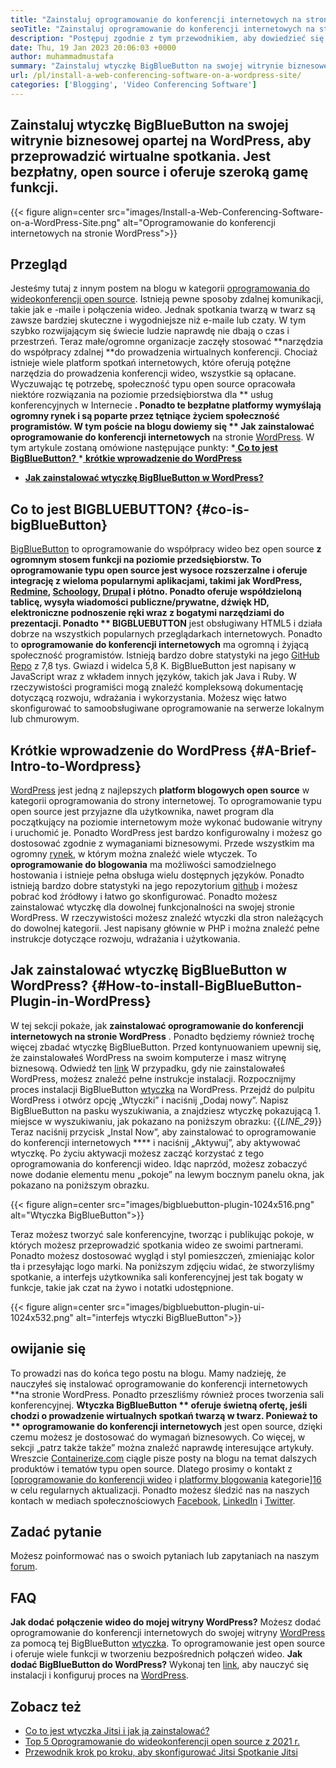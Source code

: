 ```yaml
---
title: "Zainstaluj oprogramowanie do konferencji internetowych na stronie WordPress" 
seoTitle: "Zainstaluj oprogramowanie do konferencji internetowych na stronie WordPress" 
description: "Postępuj zgodnie z tym przewodnikiem, aby dowiedzieć się o oprogramowaniu do konferencji internetowych BigBlueButton. Zbadajmy, jak zainstalować wtyczkę BigBlueButton na WordPress." 
date: Thu, 19 Jan 2023 20:06:03 +0000
author: muhammadmustafa
summary: "Zainstaluj wtyczkę BigBlueButton na swojej witrynie biznesowej opartej na WordPress, aby przeprowadzić wirtualne spotkania. Jest bezpłatny, open source i oferuje szeroką gamę funkcji." 
url: /pl/install-a-web-conferencing-software-on-a-wordpress-site/
categories: ['Blogging', 'Video Conferencing Software']
---
```


## Zainstaluj wtyczkę BigBlueButton na swojej witrynie biznesowej opartej na WordPress, aby przeprowadzić wirtualne spotkania. Jest bezpłatny, open source i oferuje szeroką gamę funkcji.

{{< figure align=center src="images/Install-a-Web-Conferencing-Software-on-a-WordPress-Site.png" alt="Oprogramowanie do konferencji internetowych na stronie WordPress">}}


## Przegląd
Jesteśmy tutaj z innym postem na blogu w kategorii [oprogramowania do wideokonferencji open source][1]. Istnieją pewne sposoby zdalnej komunikacji, takie jak e -maile i połączenia wideo. Jednak spotkania twarzą w twarz są zawsze bardziej skuteczne i wygodniejsze niż e-maile lub czaty. W tym szybko rozwijającym się świecie ludzie naprawdę nie dbają o czas i przestrzeń. Teraz małe/ogromne organizacje zaczęły stosować **narzędzia do współpracy zdalnej  **do prowadzenia wirtualnych konferencji. Chociaż istnieje wiele platform spotkań internetowych, które oferują potężne narzędzia do prowadzenia konferencji wideo, wszystkie są opłacane. Wyczuwając tę ​​potrzebę, społeczność typu open source opracowała niektóre rozwiązania na poziomie przedsiębiorstwa dla **  usług konferencyjnych w Internecie **. Ponadto te bezpłatne platformy wymyślają ogromny rynek i są poparte przez tętniące życiem społeczność programistów. W tym poście na blogu dowiemy się ** Jak zainstalować oprogramowanie do konferencji internetowych**  na stronie [WordPress][2].
W tym artykule zostaną omówione następujące punkty:
  *[ **Co to jest BigBlueButton?** ][3]
  *[ **krótkie wprowadzenie do WordPress** ][4]
  * **[Jak zainstalować wtyczkę BigBlueButton w WordPress?][5]**

##  **Co to jest BIGBLUEBUTTON?**    {#co-is-bigBlueButton}
[BigBlueButton][6] to oprogramowanie do współpracy wideo bez open source **z ogromnym stosem funkcji na poziomie przedsiębiorstw. To oprogramowanie typu open source jest wysoce rozszerzalne i oferuje integrację z wieloma popularnymi aplikacjami, takimi jak WordPress, [Redmine][7], [Schoology][8], [Drupal][9] i płótno. Ponadto oferuje współdzieloną tablicę, wysyła wiadomości publiczne/prywatne, dźwięk HD, elektroniczne podnoszenie ręki wraz z bogatymi narzędziami do prezentacji. Ponadto ** BIGBLUEBUTTON**  jest obsługiwany HTML5 i działa dobrze na wszystkich popularnych przeglądarkach internetowych.
Ponadto to  **oprogramowanie do konferencji internetowych**  ma ogromną i żyjącą społeczność programistów. Istnieją bardzo dobre statystyki na jego [GitHub Repo][10] z 7,8 tys. Gwiazd i widelca 5,8 K. BigBlueButton jest napisany w JavaScript wraz z wkładem innych języków, takich jak Java i Ruby. W rzeczywistości programiści mogą znaleźć kompleksową dokumentację dotyczącą rozwoju, wdrażania i wykorzystania. Możesz więc łatwo skonfigurować to samoobsługiwane oprogramowanie na serwerze lokalnym lub chmurowym.

##  **Krótkie wprowadzenie do WordPress**    {#A-Brief-Intro-to-Wordpress}
[WordPress][2] jest jedną z najlepszych  **platform blogowych open source**  w kategorii oprogramowania do strony internetowej. To oprogramowanie typu open source jest przyjazne dla użytkownika, nawet program dla początkujący na poziomie internetowym może wykonać budowanie witryny i uruchomić je. Ponadto WordPress jest bardzo konfigurowalny i możesz go dostosować zgodnie z wymaganiami biznesowymi. Przede wszystkim ma ogromny [rynek][11], w którym można znaleźć wiele wtyczek.
To  **oprogramowanie do blogowania**  ma możliwości samodzielnego hostowania i istnieje pełna obsługa wielu dostępnych języków. Ponadto istnieją bardzo dobre statystyki na jego repozytorium [github][12] i możesz pobrać kod źródłowy i łatwo go skonfigurować. Ponadto możesz zainstalować wtyczkę dla dowolnej funkcjonalności na swojej stronie WordPress. W rzeczywistości możesz znaleźć wtyczki dla stron należących do dowolnej kategorii. Jest napisany głównie w PHP i można znaleźć pełne instrukcje dotyczące rozwoju, wdrażania i użytkowania.

##  **Jak zainstalować wtyczkę BigBlueButton w WordPress?**    {#How-to-install-BigBlueButton-Plugin-in-WordPress}
W tej sekcji pokaże, jak  **zainstalować oprogramowanie do konferencji internetowych na stronie WordPress** . Ponadto będziemy również trochę więcej zbadać wtyczkę BigBlueButton. Przed kontynuowaniem upewnij się, że zainstalowałeś WordPress na swoim komputerze i masz witrynę biznesową.
Odwiedź ten [link][2] W przypadku, gdy nie zainstalowałeś WordPress, możesz znaleźć pełne instrukcje instalacji.
Rozpocznijmy proces instalacji BigBlueButton [wtyczka][13] na WordPress.
Przejdź do pulpitu WordPress i otwórz opcję „Wtyczki” i naciśnij „Dodaj nowy”. Napisz BigBlueButton na pasku wyszukiwania, a znajdziesz wtyczkę pokazującą 1. miejsce w wyszukiwaniu, jak pokazano na poniższym obrazku:
{{_LINE_29_}}
Teraz naciśnij przycisk „Instal Now”, aby zainstalować to oprogramowanie do konferencji internetowych **** i naciśnij „Aktywuj”, aby aktywować wtyczkę. Po życiu aktywacji możesz zacząć korzystać z tego oprogramowania do konferencji wideo. Idąc naprzód, możesz zobaczyć nowe dodanie elementu menu „pokoje” na lewym bocznym panelu okna, jak pokazano na poniższym obrazku.

{{< figure align=center src="images/bigbluebutton-plugin-1024x516.png" alt="Wtyczka BigBlueButton">}}

Teraz możesz tworzyć sale konferencyjne, tworząc i publikując pokoje, w których możesz przeprowadzić spotkania wideo ze swoimi partnerami. Ponadto możesz dostosować wygląd i styl pomieszczeń, zmieniając kolor tła i przesyłając logo marki. Na poniższym zdjęciu widać, że stworzyliśmy spotkanie, a interfejs użytkownika sali konferencyjnej jest tak bogaty w funkcje, takie jak czat na żywo i notatki udostępnione.

{{< figure align=center src="images/bigbluebutton-plugin-ui-1024x532.png" alt="interfejs wtyczki BigBlueButton">}}


## owijanie się
To prowadzi nas do końca tego postu na blogu. Mamy nadzieję, że nauczyłeś się instalować oprogramowanie do konferencji internetowych **na stronie WordPress. Ponadto przeszliśmy również proces tworzenia sali konferencyjnej.  **Wtyczka BigBlueButton **  oferuje świetną ofertę, jeśli chodzi o prowadzenie wirtualnych spotkań twarzą w twarz. Ponieważ to ** oprogramowanie do konferencji internetowych**  jest open source, dzięki czemu możesz je dostosować do wymagań biznesowych. Co więcej, w sekcji „patrz także także” można znaleźć naprawdę interesujące artykuły.
Wreszcie [Containerize.com][14] ciągle pisze posty na blogu na temat dalszych produktów i tematów typu open source. Dlatego prosimy o kontakt z [[oprogramowanie do konferencji wideo][1] i [platformy blogowania][15] kategorie][16] w celu regularnych aktualizacji. Ponadto możesz śledzić nas na naszych kontach w mediach społecznościowych [Facebook][17], [LinkedIn][18] i [Twitter][19].

## Zadać pytanie
Możesz poinformować nas o swoich pytaniach lub zapytaniach na naszym [forum][20].

## FAQ
**Jak dodać połączenie wideo do mojej witryny WordPress?**
Możesz dodać oprogramowanie do konferencji internetowych do swojej witryny [WordPress][2] za pomocą tej BigBlueButton [wtyczka][13]. To oprogramowanie jest open source i oferuje wiele funkcji w tworzeniu bezpośrednich połączeń wideo.
**Jak dodać BigBlueButton do WordPress?**
Wykonaj ten [link][5], aby nauczyć się instalacji i konfiguruj proces na [WordPress][2].

## Zobacz też
  * [Co to jest wtyczka Jitsi i jak ją zainstalować?][21]
  * [Top 5 Oprogramowanie do wideokonferencji open source z 2021 r.][22]
  * [Przewodnik krok po kroku, aby skonfigurować Jitsi Spotkanie Jitsi][23]

  
[1]: https://products.containerize.com/video-conferencing/
[2]: https://products.containerize.com/blogging/wordpress/
[3]: #What-is-BigBlueButton
[4]: #A-brief-intro-to-WordPress
[5]: #How-to-install-BigBlueButton-plugin-in-WordPress
[6]: https://products.containerize.com/video-conferencing/bigbluebutton/
[7]: https://products.containerize.com/project-management/redmine/
[8]: https://app.schoology.com/login
[9]: https://products.containerize.com/content-management/drupal/
[10]: https://github.com/bigbluebutton/bigbluebutton
[11]: https://wordpress.org/plugins/
[12]: https://github.com/WordPress/WordPress
[13]: https://wordpress.org/plugins/video-conferencing-with-bbb/
[14]: https://www.containerize.com/
[15]: https://products.containerize.com/blogging/
[16]: https://products.containerize.com/social-network-platforms/
[17]: https://web.facebook.com/containerize
[18]: https://www.linkedin.com/company/containerize/
[19]: https://twitter.com/containerize_co
[20]: https://forum.containerize.com/
[21]: https://blog.containerize.com/blogging/what-is-jitsi-meet-wordpress-plugin-and-how-to-install-it/
[22]: https://blog.containerize.com/video-conferencing-software/top-5-open-source-video-conferencing-software-of-2021/
[23]: https://blog.containerize.com/video-conferencing-software/how-to-set-up-open-source-jitsi-meet/

